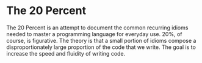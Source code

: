 # The 20 Percent
The 20 Percent is an attempt to document the common recurring idioms needed to master a programming language for everyday use. 20%, of course, is figurative. The theory is that a small portion of idioms compose a disproportionately large proportion of the code that we write. The goal is to increase the speed and fluidity of writing code.
